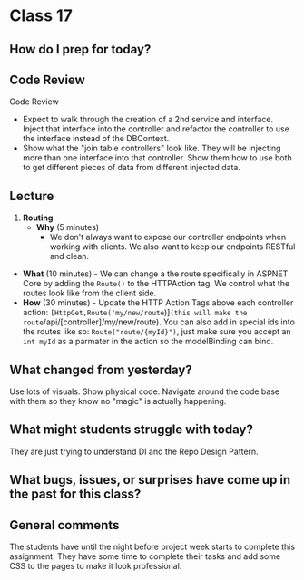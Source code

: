 # Class 17

## How do I prep for today?


## Code Review
 Code Review
   - Expect to walk through the creation of a 2nd service and interface. Inject that interface into the controller and refactor the controller to use the interface instead of the DBContext.
   - Show what the "join table controllers" look like. They will be injecting more than one interface into that controller. Show them how to use both to get different pieces of data from different injected data. 

## Lecture

1. **Routing**
    - **Why** (5 minutes)
        - We don't always want to expose our controller endpoints when working with clients. We also want to keep our endpoints RESTful and clean. 
  - **What** (10 minutes)
        - We can change a the route specifically in ASPNET Core by adding the `Route()` to the HTTPAction tag. We control what the routes look like from the client side.
  - **How** (30 minutes)
        - Update the HTTP Action Tags above each controller action: `[HttpGet,Route('my/new/route`)]` (this will make the route `/api/[controller]/my/new/route). You can also add in special ids into the routes like so: `Route("route/{myId}")`, just make sure you accept an `int myId` as a parmater in the action so the modelBinding can bind.  



## What changed from yesterday? 

Use lots of visuals. Show physical code. Navigate around the code base with them so they know no "magic" is actually happening. 


## What might students struggle with today?  

They are just trying to understand DI and the Repo Design Pattern. 

## What bugs, issues, or surprises have come up in the past for this class?

## General comments
The students have until the night before project week starts to complete this assignment. They have some time to complete their tasks and add some CSS to the pages to make it look professional. 


